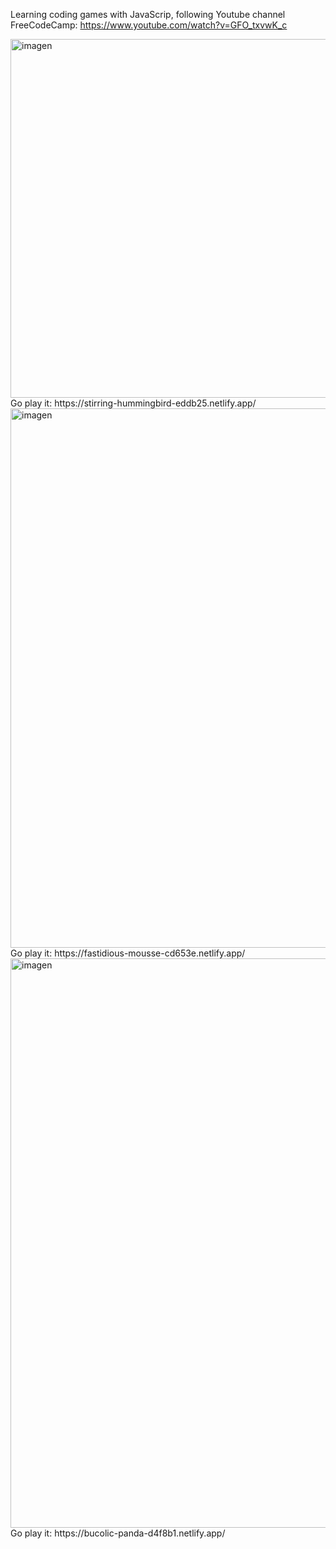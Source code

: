 Learning coding games with JavaScrip, following Youtube channel FreeCodeCamp: https://www.youtube.com/watch?v=GFO_txvwK_c

<img width="1016" height="574" alt="imagen" src="https://github.com/user-attachments/assets/ff17dc3e-f932-4c27-9c49-e5318e36670e" />
Go play it: https://stirring-hummingbird-eddb25.netlify.app/


<img width="1409" height="863" alt="imagen" src="https://github.com/user-attachments/assets/e7c04b59-5148-4250-8fc3-2cd6534428b0" />
Go play it: https://fastidious-mousse-cd653e.netlify.app/


<img width="1920" height="911" alt="imagen" src="https://github.com/user-attachments/assets/90685134-a464-466f-9aa2-b976cb775dae" />
Go play it: https://bucolic-panda-d4f8b1.netlify.app/

